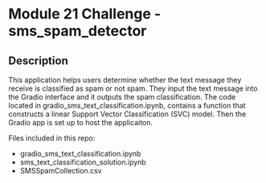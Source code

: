 # Module 21 Challenge - sms_spam_detector

## Description
This application helps users determine whether the text message they receive is classified as spam or not spam. They input the text message into the Gradio interface and it outputs the spam classification. The code located in gradio_sms_text_classification.ipynb,  contains a function that constructs a linear Support Vector Classification (SVC) model. Then the Gradio app is set up to host the applicaiton.

Files included in this repo:
* gradio_sms_text_classification.ipynb
* sms_text_classification_solution.ipynb
* SMSSpamCollection.csv
